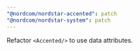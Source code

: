 ```yaml
---
"@nordcom/nordstar-accented": patch
"@nordcom/nordstar-system": patch
---
```


Refactor `<Accented/>` to use data attributes.
